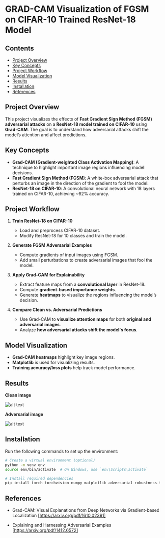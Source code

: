 # GRAD-CAM Visualization of FGSM on CIFAR-10 Trained ResNet-18 Model

## Contents
- [Project Overview](#project-overview)
- [Key Concepts](#key-concepts)
- [Project Workflow](#project-workflow)
- [Model Visualization](#model-visualization)
- [Results](#results)
- [Installation](#installation)
- [References](#references)

##  Project Overview
This project visualizes the effects of **Fast Gradient Sign Method (FGSM) adversarial attacks** on a **ResNet-18 model trained on CIFAR-10** using **Grad-CAM**. The goal is to understand how adversarial attacks shift the model’s attention and affect predictions.

##  Key Concepts
- **Grad-CAM (Gradient-weighted Class Activation Mapping)**: A technique to highlight important image regions influencing model decisions.
- **Fast Gradient Sign Method (FGSM)**: A white-box adversarial attack that perturbs an image in the direction of the gradient to fool the model.
- **ResNet-18 on CIFAR-10**: A convolutional neural network with 18 layers trained on CIFAR-10, achieving ~92% accuracy.

## Project Workflow
1. **Train ResNet-18 on CIFAR-10**
   - Load and preprocess CIFAR-10 dataset.
   - Modify ResNet-18 for 10 classes and train the model.

2. **Generate FGSM Adversarial Examples**
   - Compute gradients of input images using FGSM.
   - Add small perturbations to create adversarial images that fool the model.

3. **Apply Grad-CAM for Explainability**
   - Extract feature maps from a **convolutional layer** in ResNet-18.
   - Compute **gradient-based importance weights**.
   - Generate **heatmaps** to visualize the regions influencing the model’s decision.

4. **Compare Clean vs. Adversarial Predictions**
   - Use Grad-CAM to **visualize attention maps** for both **original and adversarial images**.
   - Analyze **how adversarial attacks shift the model's focus**.

## Model Visualization
- **Grad-CAM heatmaps** highlight key image regions.
- **Matplotlib** is used for visualizing results.
- **Training accuracy/loss plots** help track model performance.

## Results
**Clean image**

![alt text](<__pycache__\readme_images\clean_image.jpg>)

**Adversarial image**

![alt text](<__pycache__\readme_images\adversarial_image.jpg>)

## Installation
Run the following commands to set up the environment:

```bash
# Create a virtual environment (optional)
python -m venv env
source env/bin/activate  # On Windows, use `env\Scripts\activate`

# Install required dependencies
pip install torch torchvision numpy matplotlib adversarial-robustness-toolbox
```

## References

- Grad-CAM: Visual Explanations from Deep Networks via Gradient-based Localization
[https://arxiv.org/pdf/1610.02391]

- Explaining and Harnessing Adversarial Examples
[https://arxiv.org/pdf/1412.6572]